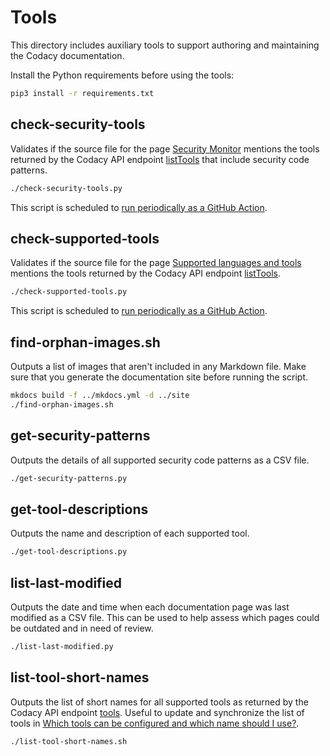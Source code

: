 # Tools

This directory includes auxiliary tools to support authoring and maintaining the Codacy documentation.

Install the Python requirements before using the tools:

```bash
pip3 install -r requirements.txt
```

## check-security-tools

Validates if the source file for the page [Security Monitor](https://docs.codacy.com/repositories/security-monitor/) mentions the tools returned by the Codacy API endpoint [listTools](https://api.codacy.com/api/api-docs#codacy-api-tools) that include security code patterns.

```bash
./check-security-tools.py
```

This script is scheduled to [run periodically as a GitHub Action](https://github.com/codacy/docs/actions/workflows/checks.yml).

## check-supported-tools

Validates if the source file for the page [Supported languages and tools](https://docs.codacy.com/getting-started/supported-languages-and-tools/) mentions the tools returned by the Codacy API endpoint [listTools](https://api.codacy.com/api/api-docs#codacy-api-tools).

```bash
./check-supported-tools.py
```

This script is scheduled to [run periodically as a GitHub Action](https://github.com/codacy/docs/actions/workflows/checks.yml).

## find-orphan-images.sh

Outputs a list of images that aren't included in any Markdown file. Make sure that you generate the documentation site before running the script.

```bash
mkdocs build -f ../mkdocs.yml -d ../site
./find-orphan-images.sh
```

## get-security-patterns

Outputs the details of all supported security code patterns as a CSV file.

```bash
./get-security-patterns.py
```

## get-tool-descriptions

Outputs the name and description of each supported tool.

```bash
./get-tool-descriptions.py
```

## list-last-modified

Outputs the date and time when each documentation page was last modified as a CSV file. This can be used to help assess which pages could be outdated and in need of review.

```bash
./list-last-modified.py
```

## list-tool-short-names

Outputs the list of short names for all supported tools as returned by the Codacy API endpoint [tools](https://api.codacy.com/api/v3/tools). Useful to update and synchronize the list of tools in [Which tools can be configured and which name should I use?](https://docs.codacy.com/repositories-configure/codacy-configuration-file/#which-tools-can-be-configured-and-which-name-should-i-use).

```bash
./list-tool-short-names.sh
```
